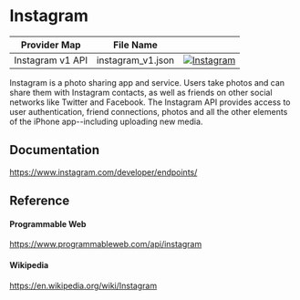 # Instagram

| Provider Map | File Name | |
|------------------------------|------------------------------|--------------------------------------------------------------------------------------------------------------------------------------------------------------------------------------------------------------------------------------------------------------------|
| Instagram v1 API | instagram_v1.json | [![Instagram](https://d233zlhvpze22y.cloudfront.net/github/bitscoopaddbuttonxsmall.png)](https://bitscoop.com/maps/create?source=https://raw.githubusercontent.com/bitscooplabs/provider-maps/master/instagram/instagram_v1.json) |

Instagram is a photo sharing app and service. Users take photos and can share them with Instagram contacts, as well as friends on other social networks like Twitter and Facebook. The Instagram API provides access to user authentication, friend connections, photos and all the other elements of the iPhone app--including uploading new media.

## Documentation
https://www.instagram.com/developer/endpoints/

## Reference

#### Programmable Web
https://www.programmableweb.com/api/instagram

#### Wikipedia
https://en.wikipedia.org/wiki/Instagram


